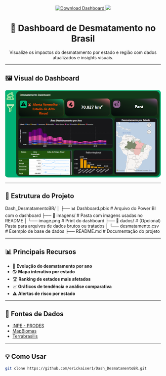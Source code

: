 <p align="center">
  <a href="https://app.powerbi.com/groups/me/reports/216293a3-9b8e-4c67-bad5-83faf7b581cd?ctid=dee74457-d751-4011-a5c4-44560cf8b415&pbi_source=linkShare&bookmarkGuid=db918c5a-637b-4a60-a163-e2d062e2bb23">
    <img src="https://img.shields.io/badge/Download%20PBIX-Dashboard-brightgreen?style=for-the-badge&logo=powerbi" alt="Download Dashboard"/>
  </a>
  <a href="https://app.powerbi.com/groups/me/reports/216293a3-9b8e-4c67-bad5-83faf7b581cd?ctid=dee74457-d751-4011-a5c4-44560cf8b415&pbi_source=linkShare&bookmarkGuid=d0d533ff-cf3e-4913-b012-75e43c508776">
    <img src="https://img.shields.io/badge/Abrir%20no%20Power%20BI-Online-blue?style=for-the-badge&logo=powerbi&logoColor=white"/>
  </a>
</p>

<h1 align="center">🌳 Dashboard de Desmatamento no Brasil</h1>

<p align="center">Visualize os impactos do desmatamento por estado e região com dados atualizados e insights visuais.</p>

---

## 🖼️ Visual do Dashboard

<p align="center">
  <img src="tb.png" alt="Dashboard Preview" width="800px"/>
</p>

---

## 📂 Estrutura do Projeto

Dash_DesmatamentoBR/ │ ├── 📊 Dashboard.pbix # Arquivo do Power BI com o dashboard ├── 📁 imagens/ # Pasta com imagens usadas no README │ └── image.png # Print do dashboard ├── 📁 dados/ # (Opcional) Pasta para arquivos de dados brutos ou tratados │ └── desmatamento.csv # Exemplo de base de dados ├── README.md # Documentação do projeto

---

## 📊 Principais Recursos

- 📆 **Evolução do desmatamento por ano**
- 🌎 **Mapa interativo por estado**
- 🏆 **Ranking de estados mais afetados**
- 📈 **Gráficos de tendência e análise comparativa**
- ⚠️ **Alertas de risco por estado**

---

## 🧩 Fontes de Dados

- [INPE - PRODES](http://www.obt.inpe.br/OBT/assuntos/programas/amazonia/prodes)
- [MapBiomas](https://mapbiomas.org/)
- [Terrabrasilis](http://terrabrasilis.dpi.inpe.br/)

---

## 💡 Como Usar

```bash
git clone https://github.com/erickaiser1/Dash_DesmatamentoBR.git


